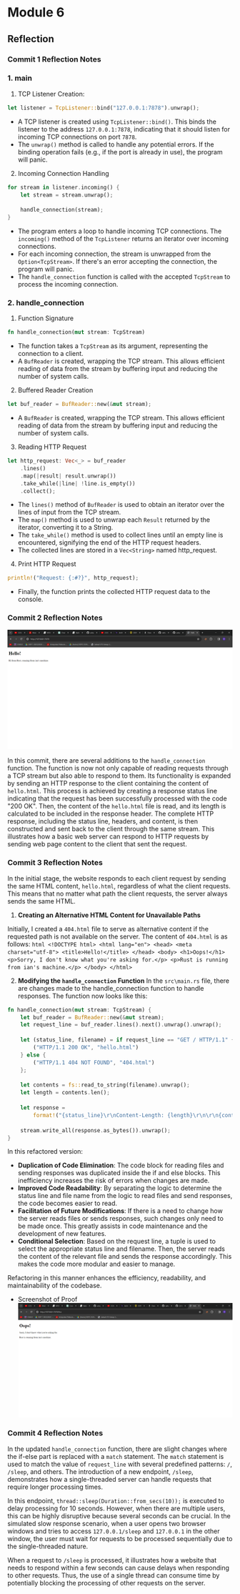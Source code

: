# Module 6
## Reflection

### Commit 1 Reflection Notes

### 1. main
1. TCP Listener Creation:
```rust
let listener = TcpListener::bind("127.0.0.1:7878").unwrap();
```
- A TCP listener is created using `TcpListener::bind()`. This binds the listener to the address `127.0.0.1:7878`, indicating that it should listen for incoming TCP connections on port `7878`.
- The `unwrap()` method is called to handle any potential errors. If the binding operation fails (e.g., if the port is already in use), the program will panic.

2. Incoming Connection Handling
```rust
for stream in listener.incoming() {
    let stream = stream.unwrap();

    handle_connection(stream);
}
```
- The program enters a loop to handle incoming TCP connections. The `incoming()` method of the `TcpListener` returns an iterator over incoming connections.
- For each incoming connection, the stream is unwrapped from the `Option<TcpStream>`. If there's an error accepting the connection, the program will panic.
- The `handle_connection` function is called with the accepted `TcpStream` to process the incoming connection.

### 2. handle_connection
1. Function Signature
```rust
fn handle_connection(mut stream: TcpStream)
```
- The function takes a `TcpStream` as its argument, representing the connection to a client.
- A `BufReader` is created, wrapping the TCP stream. This allows efficient reading of data from the stream by buffering input and reducing the number of system calls.

2. Buffered Reader Creation
```rust
let buf_reader = BufReader::new(&mut stream);
```
- A `BufReader` is created, wrapping the TCP stream. This allows efficient reading of data from the stream by buffering input and reducing the number of system calls.

3. Reading HTTP Request
```rust
let http_request: Vec<_> = buf_reader
    .lines()
    .map(|result| result.unwrap())
    .take_while(|line| !line.is_empty())
    .collect();
```
- The `lines()` method of `BufReader` is used to obtain an iterator over the lines of input from the TCP stream.
- The `map()` method is used to unwrap each `Result` returned by the iterator, converting it to a String.
- The `take_while()` method is used to collect lines until an empty line is encountered, signifying the end of the HTTP request headers.
- The collected lines are stored in a `Vec<String>` named http_request.

4. Print HTTP Request
```rust
println!("Request: {:#?}", http_request);
```
- Finally, the function prints the collected HTTP request data to the console.

### Commit 2 Reflection Notes

![Commit 2 screen capture](/assets/images/commit2.png)


In this commit, there are several additions to the `handle_connection` function. The function is now not only capable of reading requests through a TCP stream but also able to respond to them. Its functionality is expanded by sending an HTTP response to the client containing the content of `hello.html`. This process is achieved by creating a response status line indicating that the request has been successfully processed with the code "200 OK". Then, the content of the `hello.html` file is read, and its length is calculated to be included in the response header. The complete HTTP response, including the status line, headers, and content, is then constructed and sent back to the client through the same stream. This illustrates how a basic web server can respond to HTTP requests by sending web page content to the client that sent the request.

### Commit 3 Reflection Notes

In the initial stage, the website responds to each client request by sending the same HTML content, `hello.html`, regardless of what the client requests. This means that no matter what path the client requests, the server always sends the same HTML.

1. **Creating an Alternative HTML Content for Unavailable Paths**

Initially, I created a `404.html` file to serve as alternative content if the requested path is not available on the server. The content of `404.html` is as follows:
    ```html
    <!DOCTYPE html>
    <html lang="en">
    <head>
        <meta charset="utf-8">
        <title>Hello!</title>
    </head>
    <body>
        <h1>Oops!</h1>
        <p>Sorry, I don't know what you're asking for.</p>
        <p>Rust is running from ian's machine.</p>
    </body>
    </html>
    ```

2. **Modifying the `handle_connection` Function**
In the `src\main.rs` file, there are changes made to the handle_connection function to handle responses. The function now looks like this:
```rust
fn handle_connection(mut stream: TcpStream) {
    let buf_reader = BufReader::new(&mut stream);
    let request_line = buf_reader.lines().next().unwrap().unwrap();

    let (status_line, filename) = if request_line == "GET / HTTP/1.1" {
        ("HTTP/1.1 200 OK", "hello.html")
    } else {
        ("HTTP/1.1 404 NOT FOUND", "404.html")
    };

    let contents = fs::read_to_string(filename).unwrap();
    let length = contents.len();

    let response =
        format!("{status_line}\r\nContent-Length: {length}\r\n\r\n{contents}");

    stream.write_all(response.as_bytes()).unwrap();
}
```
In this refactored version:
- **Duplication of Code Elimination**: The code block for reading files and sending responses was duplicated inside the if and else blocks. This inefficiency increases the risk of errors when changes are made.
- **Improved Code Readability**: By separating the logic to determine the status line and file name from the logic to read files and send responses, the code becomes easier to read.
- **Facilitation of Future Modifications**: If there is a need to change how the server reads files or sends responses, such changes only need to be made once. This greatly assists in code maintenance and the development of new features.
- **Conditional Selection**: Based on the request line, a tuple is used to select the appropriate status line and filename. Then, the server reads the content of the relevant file and sends the response accordingly. This makes the code more modular and easier to manage.

Refactoring in this manner enhances the efficiency, readability, and maintainability of the codebase.

- Screenshot of Proof
![Commit 3 screen capture](/assets/images/commit3failed.png)

### Commit 4 Reflection Notes

In the updated `handle_connection` function, there are slight changes where the if-else part is replaced with a `match` statement. The `match` statement is used to match the value of `request_line` with several predefined patterns: `/`, `/sleep`, and others. The introduction of a new endpoint, `/sleep`, demonstrates how a single-threaded server can handle requests that require longer processing times.

In this endpoint, `thread::sleep(Duration::from_secs(10));` is executed to delay processing for 10 seconds. However, when there are multiple users, this can be highly disruptive because several seconds can be crucial. In the simulated slow response scenario, when a user opens two browser windows and tries to access `127.0.0.1/sleep` and `127.0.0.1` in the other window, the user must wait for requests to be processed sequentially due to the single-threaded nature.

When a request to `/sleep` is processed, it illustrates how a website that needs to respond within a few seconds can cause delays when responding to other requests. Thus, the use of a single thread can consume time by potentially blocking the processing of other requests on the server.
